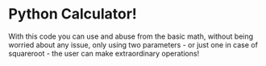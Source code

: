 # Python Calculator!

With this code you can use and abuse from the basic math, without being worried about any issue,
 only using two parameters - or just one in case of squareroot - the user can make extraordinary
operations!
